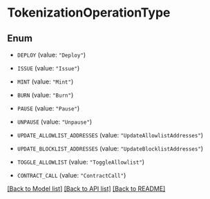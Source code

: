 # TokenizationOperationType

## Enum


* `DEPLOY` (value: `"Deploy"`)

* `ISSUE` (value: `"Issue"`)

* `MINT` (value: `"Mint"`)

* `BURN` (value: `"Burn"`)

* `PAUSE` (value: `"Pause"`)

* `UNPAUSE` (value: `"Unpause"`)

* `UPDATE_ALLOWLIST_ADDRESSES` (value: `"UpdateAllowlistAddresses"`)

* `UPDATE_BLOCKLIST_ADDRESSES` (value: `"UpdateBlocklistAddresses"`)

* `TOGGLE_ALLOWLIST` (value: `"ToggleAllowlist"`)

* `CONTRACT_CALL` (value: `"ContractCall"`)


[[Back to Model list]](../README.md#documentation-for-models) [[Back to API list]](../README.md#documentation-for-api-endpoints) [[Back to README]](../README.md)


